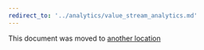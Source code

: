 ```yaml
---
redirect_to: '../analytics/value_stream_analytics.md'
---
```


This document was moved to [another location](../analytics/value_stream_analytics.md)

<!-- This redirect file can be deleted after February 1, 2021. -->
<!-- Before deletion, see: https://docs.gitlab.com/ee/development/documentation/#move-or-rename-a-page -->
